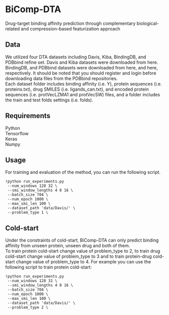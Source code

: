 # BiComp-DTA
Drug-target binding affinity prediction through complementary biological-related and compression-based featurization approach

## Data
We utilized four DTA datasets including Davis, Kiba, BindingDB, and PDBbind refine set. Davis and Kiba datasets were downloaded from here. BindingDB, and PDBbind datasets were downloaded from here, and here, respectively. It should be noted that you should register and login before downloading data files from the PDBbind repositories.
<br/>
Each dataset folder includes binding affinity (i.e. Y), protein sequences (i.e. proteins.txt), drug SMILES (i.e. ligands_can.txt), and encoded protein sequences (i.e. protVecLZMA1 and protVecSW) files, and a folder includes the train and test folds settings (i.e. folds).

## Requirements
Python <br/>
Tensorflow <br/>
Keras <br/>
Numpy <br/>

## Usage
For training and evaluation of the method, you can run the following script.
```
!python run_experiments.py
 --num_windows 128 32 \
 --smi_window_lengths 4 8 16 \
 --batch_size 704 \
 --num_epoch 1000 \ 
 --max_smi_len 100 \
 --dataset_path 'data/Davis/' \
 --problem_type 1 \
```

## Cold-start
Under the constraints of cold-start, BiComp-DTA can only predict binding affinity from unseen protein, unseen drug and both of them. <br/>
To train protein cold-start change value of problem_type to 2, to train drug cold-start change value of problem_type to 3 and to train protein-drug cold-start change value of problem_type to 4. For example you can use the following script to train protein cold-start:
```
!python run_experiments.py
 --num_windows 128 32 \
 --smi_window_lengths 4 8 16 \
 --batch_size 704 \
 --num_epoch 1000 \ 
 --max_smi_len 100 \
 --dataset_path 'data/Davis/' \
 --problem_type 2 \
```
